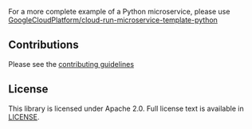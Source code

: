 For a more complete example of a Python microservice, please use [GoogleCloudPlatform/cloud-run-microservice-template-python](https://github.com/GoogleCloudPlatform/cloud-run-microservice-template-python)

## Contributions

Please see the [contributing guidelines](CONTRIBUTING.md)

## License

This library is licensed under Apache 2.0. Full license text is available in [LICENSE](LICENSE).
